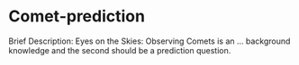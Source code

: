 # Comet-prediction
Brief Description: Eyes on the Skies: Observing Comets is an ... background knowledge and the second should be a prediction question.
